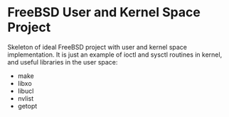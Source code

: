 # FreeBSD User and Kernel Space Project

Skeleton of ideal FreeBSD project with user and kernel space implementation. It
is just an example of ioctl and sysctl routines in kernel, and useful libraries
in the user space:

* make
* libxo
* libucl
* nvlist
* getopt
